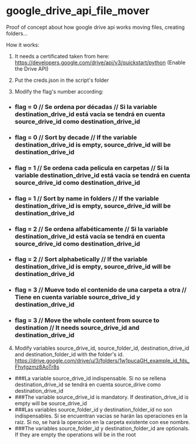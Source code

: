 # google_drive_api_file_mover
Proof of concept about how google drive api works moving files, creating folders...

How it works:
1. It needs a certificated taken from here:
https://developers.google.com/drive/api/v3/quickstart/python   (Enable the Drive API)

2. Put the creds.json in the script's folder 

3. Modify the flag's number according:
  - ### flag = 0 // Se ordena por décadas // Si la variable destination_drive_id está vacía se tendrá en cuenta source_drive_id como destination_drive_id
  - ### flag = 0 // Sort by decade // If the variable destination_drive_id is empty, source_drive_id will be destination_drive_id
  - ### flag = 1 // Se ordena cada pelicula en carpetas // Si la variable destination_drive_id está vacía se tendrá en cuenta source_drive_id como destination_drive_id
  - ### flag = 1 // Sort by name in folders // If the variable destination_drive_id is empty, source_drive_id will be destination_drive_id
  - ### flag = 2 // Se ordena alfabéticamente // Si la variable destination_drive_id está vacía se tendrá en cuenta source_drive_id como destination_drive_id
  - ### flag = 2 // Sort alphabetically // If the variable destination_drive_id is empty, source_drive_id will be destination_drive_id
  - ### flag = 3 // Mueve todo el contenido de una carpeta a otra // Tiene en cuenta variable source_drive_id y destination_drive_id
  - ### flag = 3 // Move the whole content from source to destination // It needs source_drive_id and destination_drive_id
  
4. Modify variables source_drive_id, source_folder_id, destination_drive_id and destination_folder_id with the folder's id.
  https://drive.google.com/drive/u/3/folders/1w1pucaGH_example_id_fds_Fhytgzmz8AoTr8s
  - ###La variable source_drive_id indispensable. Si no se rellena destination_drive_id se tendrá en cuenta source_drive como destination_drive_id 
  - ###The variable source_drive_id is mandatory. If destination_drive_id is empty will be source_drive_id
  - ###Las variables source_folder_id y destination_folder_id no son indispensables. Si se encuentran vacias se harán las operaciones en la raiz. Si no, se hará la operacion en la carpeta existente con ese nombre. 
  - ###The variables source_folder_id y destination_folder_id are optionals. If they are empty the operations will be in the root
